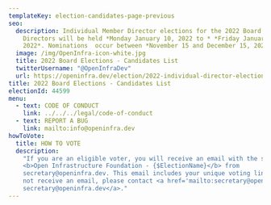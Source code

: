```yaml
---
templateKey: election-candidates-page-previous
seo:
  description: Individual Member Director elections for the 2022 Board of
    Directors will be held *Monday January 10, 2022 to * *Friday January 18,
    2022*. Nominations  occur between *November 15 and December 15, 2020*.
  image: /img/OpenInfra-icon-white.jpg
  title: 2022 Board Elections - Candidates List
  twitterUsername: "@OpenInfraDev"
  url: https://openinfra.dev/election/2022-individual-director-election/candidates
title: 2022 Board Elections - Candidates List
electionId: 44599
menu:
  - text: CODE OF CONDUCT
    link: ../../../legal/code-of-conduct
  - text: REPORT A BUG
    link: mailto:info@openinfra.dev
howToVote:
  title: HOW TO VOTE
  description:
    "If you are an eligible voter, you will receive an email with the subject
    <b>Open Infrastructure Foundation - {$ElectionName}</b> from
    secretary@openinfra.dev. This email includes your unique voting link. If you do
    not receive an email, please contact <a href='mailto:secretary@openinfra.dev'>
    secretary@openinfra.dev</a>."
---
```

